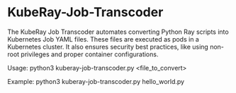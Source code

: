 # KubeRay-Job-Transcoder
The KubeRay Job Transcoder automates converting Python Ray scripts into Kubernetes Job YAML files. These files are executed as pods in a Kubernetes cluster. It also ensures security best practices, like using non-root privileges and proper container configurations.

Usage:
python3 kuberay-job-transcoder.py <file_to_convert>

Example:
python3 kuberay-job-transcoder.py hello_world.py
